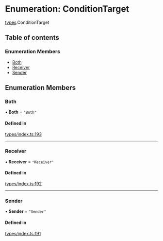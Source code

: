 # Enumeration: ConditionTarget

[types](../wiki/types).ConditionTarget

## Table of contents

### Enumeration Members

- [Both](../wiki/types.ConditionTarget#both)
- [Receiver](../wiki/types.ConditionTarget#receiver)
- [Sender](../wiki/types.ConditionTarget#sender)

## Enumeration Members

### Both

• **Both** = ``"Both"``

#### Defined in

[types/index.ts:193](https://github.com/PolymeshAssociation/polymesh-sdk/blob/07b115c8/src/types/index.ts#L193)

___

### Receiver

• **Receiver** = ``"Receiver"``

#### Defined in

[types/index.ts:192](https://github.com/PolymeshAssociation/polymesh-sdk/blob/07b115c8/src/types/index.ts#L192)

___

### Sender

• **Sender** = ``"Sender"``

#### Defined in

[types/index.ts:191](https://github.com/PolymeshAssociation/polymesh-sdk/blob/07b115c8/src/types/index.ts#L191)
